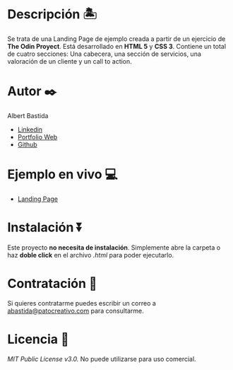 # Descripción 🏝️
Se trata de una Landing Page de ejemplo creada a partir de un ejercicio de **The Odin Proyect**. Está desarrollado en **HTML 5** y **CSS 3**. Contiene un total de cuatro secciones: Una cabecera, una sección de servicios, una valoración de un cliente y un call to action.

# Autor ✒️
Albert Bastida
- <a href="https://linkedin.com/in/albertbastidamarfil"> Linkedin </a>
- <a href="https://patocreativo.com">Portfolio Web</a>
- <a href="https://github.com/marfil92">Github</a>

# Ejemplo en vivo 💻

- <a href="https://marfil92.github.io/landing-page/"> Landing Page </a>

# Instalación ⏬
Este proyecto **no necesita de instalación**. Simplemente abre la carpeta o haz **doble click** en el archivo *.html* para poder ejecutarlo.

# Contratación 📌
Si quieres contratarme puedes escribir un correo a <a href="mailto:abastida@patocreativo.com">abastida@patocreativo.com</a> para consultarme.

# Licencia 📄
*MIT Public License v3.0.* No puede utilizarse para uso comercial.
